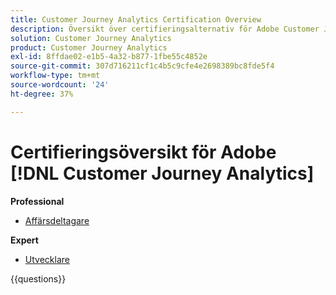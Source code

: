 ```yaml
---
title: Customer Journey Analytics Certification Overview
description: Översikt över certifieringsalternativ för Adobe Customer Journey Analytics
solution: Customer Journey Analytics
product: Customer Journey Analytics
exl-id: 8ffdae02-e1b5-4a32-b877-1fbe55c4852e
source-git-commit: 307d716211cf1c4b5c9cfe4e2698389bc8fde5f4
workflow-type: tm+mt
source-wordcount: '24'
ht-degree: 37%

---
```


# Certifieringsöversikt för Adobe [!DNL Customer Journey Analytics]

**Professional**

* [Affärsdeltagare](https://certification.adobe.com/certification/customer-journey-analytics-business-practitioner-professional) <!--AD0-E608-->

**Expert**

* [Utvecklare](https://certification.adobe.com/certification/customer-journey-analytics-developer-expert) <!--AD0-E604-->

{{questions}}

